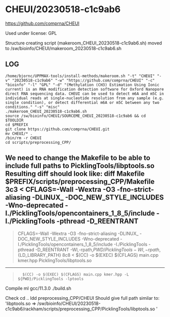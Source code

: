 CHEUI/20230518-c1c9ab6
========================

<https://github.com/comprna/CHEUI>

Used under license:
GPL


Structure creating script (makeroom_CHEUI_20230518-c1c9ab6.sh) moved to /sw/bioinfo/CHEUI/makeroom_20230518-c1c9ab6.sh

LOG
---

    /home/bjornc/UPPMAX-tools/install-methods/makeroom.sh "-t" "CHEUI" "-v" "20230518-c1c9ab6" "-w" "https://github.com/comprna/CHEUI" "-c" "bioinfo" "-l" "GPL" "-d" "(Methylation (CH3) Estimation Using Ionic current) is an RNA modification detection software for Oxford Nanopore direct RNA sequencing data. CHEUI can be used to detect m6A and m5C in individual reads at single-nucleotide resolution from any sample (e.g. single condition), or detect differential m6A or m5C between any two conditions." "-s" "misc"
    ./makeroom_CHEUI_20230518-c1c9ab6.sh
    source /sw/bioinfo/CHEUI/SOURCEME_CHEUI_20230518-c1c9ab6 && cd $TOOLDIR
    cd $PREFIX
    git clone https://github.com/comprna/CHEUI.git
    mv CHEUI/* .
    /bin/rm -r CHEUI
    cd scripts/preprocessing_CPP/
We need to change the Makefile to be able to include full paths to PicklingTools/libptools.so
Resulting diff should look like:
  diff Makefile $PREFIX/scripts/preprocessing_CPP/Makefile
  3c3
  < CFLAGS=-Wall -Wextra -O3 -fno-strict-aliasing -DLINUX_ -DOC_NEW_STYLE_INCLUDES -Wno-deprecated -I./PicklingTools/opencontainers_1_8_5/include -I./PicklingTools -pthread -D_REENTRANT
  ---
  > CFLAGS=-Wall -Wextra -O3 -fno-strict-aliasing -DLINUX_ -DOC_NEW_STYLE_INCLUDES -Wno-deprecated -I./PicklingTools/opencontainers_1_8_5/include -I./PicklingTools -pthread -D_REENTRANT -Wl,-rpath,${PWD}/PicklingTools -Wl,-rpath,${LD_LIBRARY_PATH}
  8c8
  <       $(CC) -o $(EXEC) $(CFLAGS) main.cpp kmer.hpp PicklingTools/libptools.so
  ---
  >       $(CC) -o $(EXEC) $(CFLAGS) main.cpp kmer.hpp -L ${PWD}/PicklingTools -lptools

Compile
    ml gcc/11.3.0
    ./build.sh

Check
    cd ..
    ldd preprocessing_CPP/CHEUI
Should give full path similar to: 'libptools.so => /sw/bioinfo/CHEUI/20230518-c1c9ab6/rackham/scripts/preprocessing_CPP/PicklingTools/libptools.so '
 
  
    
